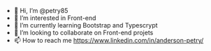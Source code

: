 - 👋 Hi, I’m @petry85
- 👀 I’m interested in Front-end
- 🌱 I’m currently learning Bootstrap and Typescrypt
- 💞️ I’m looking to collaborate on Front-end projets
- 📫 How to reach me https://www.linkedin.com/in/anderson-petry/

<!---
petry85/petry85 is a ✨ special ✨ repository because its `README.md` (this file) appears on your GitHub profile.
You can click the Preview link to take a look at your changes.
--->
